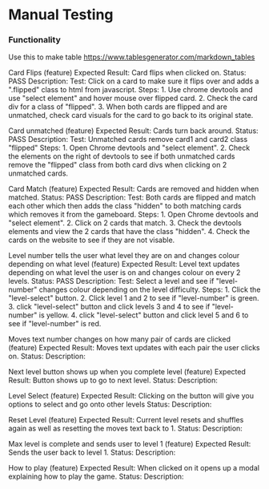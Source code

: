 # Manual Testing


### Functionality


Use this to make table https://www.tablesgenerator.com/markdown_tables




Card Flips (feature) Expected Result: Card flips when clicked on.  Status: PASS      Description: Test: Click on a card to make sure it flips over and adds a ".flipped" class to html from javascript. Steps: 1. Use chrome devtools and use "select element" and hover mouse over flipped card.  2. Check the card div for a class of "flipped". 3. When both cards are flipped and are unmatched, check card visuals for the card to go back to its original state. 



Card unmatched (feature) Expected Result: Cards turn back around.  Status: PASS    Description: Test: Unmatched cards remove card1 and card2 class "flipped" Steps: 1. Open Chrome devtools and "select element". 2. Check the elements on the right of devtools to see if both unmatched cards remove the "flipped" class from both card divs when clicking on 2 unmatched cards.



Card Match (feature) Expected Result: Cards are removed and hidden when matched.  Status: PASS     Description: Test: Both cards are flipped and match each other which then adds the class "hidden" to both matching cards which removes it from the gameboard. Steps: 1. Open Chrome devtools and "select element". 2. Click on 2 cards that match.  3. Check the devtools elements and view the 2 cards that have the class "hidden". 4. Check the cards on the website to see if they are not visable.


Level number tells the user what level they are on and changes colour depending on what level (feature)  Expected Result: Level text updates depending on what level the user is on and changes colour on every 2 levels.  Status: PASS   Description: Test: Select a level and see if "level-number" changes colour depending on the level difficulty. Steps: 1. Click the "level-select" button. 2. Click level 1 and 2 to see if "level-number" is green. 3. click "level-select" button and click levels 3 and 4 to see if "level-number" is yellow. 4. click "level-select" button and click level 5 and 6 to see if "level-number" is red.



Moves text number changes on how many pair of cards are clicked (feature) Expected Result: Moves text updates with each pair the user clicks on.  Status:      Description:



Next level button shows up when you complete level (feature) Expected Result: Button shows up to go to next level.  Status:      Description: 


Level Select (feature) Expected Result:  Clicking on the button will give you options to select and go onto other levels   Status:      Description: 



Reset Level (feature) Expected Result: Current level resets and shuffles again as well as resetting the moves text back to 1.  Status:      Description: 



Max level is complete and sends user to level 1 (feature) Expected Result: Sends the user back to level 1.  Status:      Description: 




How to play (feature) Expected Result: When clicked on it opens up a modal explaining how to play the game.  Status:      Description: 





